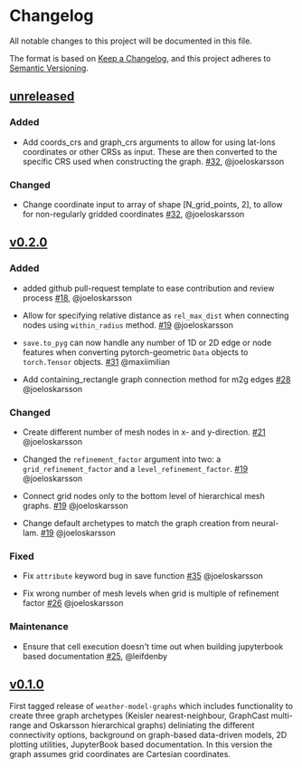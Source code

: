 # Changelog

All notable changes to this project will be documented in this file.

The format is based on [Keep a Changelog](https://keepachangelog.com/en/1.1.0/),
and this project adheres to [Semantic Versioning](https://semver.org/spec/v2.0.0.html).

## [unreleased](https://github.com/mllam/weather-model-graphs/compare/v0.2.0...HEAD)

### Added

- Add coords_crs and graph_crs arguments to allow for using lat-lons coordinates
  or other CRSs as input. These are then converted to the specific CRS used when
  constructing the graph.
  [\#32](https://github.com/mllam/weather-model-graphs/pull/32), @joeloskarsson

### Changed

- Change coordinate input to array of shape [N_grid_points, 2], to allow for
  non-regularly gridded coordinates
  [\#32](https://github.com/mllam/weather-model-graphs/pull/32), @joeloskarsson

## [v0.2.0](https://github.com/mllam/weather-model-graphs/releases/tag/v0.2.0)

### Added

- added github pull-request template to ease contribution and review process
  [\#18](https://github.com/mllam/weather-model-graphs/pull/18), @joeloskarsson

- Allow for specifying relative distance as `rel_max_dist` when connecting nodes using `within_radius` method.
  [\#19](https://github.com/mllam/weather-model-graphs/pull/19)
  @joeloskarsson

- `save.to_pyg` can now handle any number of 1D or 2D edge or node features when
  converting pytorch-geometric `Data` objects to `torch.Tensor` objects.
  [\#31](https://github.com/mllam/weather-model-graphs/pull/31)
  @maxiimilian

- Add containing_rectangle graph connection method for m2g edges
  [\#28](https://github.com/mllam/weather-model-graphs/pull/28)
  @joeloskarsson

### Changed

- Create different number of mesh nodes in x- and y-direction.
  [\#21](https://github.com/mllam/weather-model-graphs/pull/21)
  @joeloskarsson

- Changed the `refinement_factor` argument into two: a `grid_refinement_factor` and a `level_refinement_factor`.
  [\#19](https://github.com/mllam/weather-model-graphs/pull/19)
  @joeloskarsson

- Connect grid nodes only to the bottom level of hierarchical mesh graphs.
  [\#19](https://github.com/mllam/weather-model-graphs/pull/19)
  @joeloskarsson

- Change default archetypes to match the graph creation from neural-lam.
  [\#19](https://github.com/mllam/weather-model-graphs/pull/19)
  @joeloskarsson

### Fixed

- Fix `attribute` keyword bug in save function
  [\#35](https://github.com/mllam/weather-model-graphs/pull/35)
  @joeloskarsson

- Fix wrong number of mesh levels when grid is multiple of refinement factor
  [\#26](https://github.com/mllam/weather-model-graphs/pull/26)
  @joeloskarsson

### Maintenance

- Ensure that cell execution doesn't time out when building jupyterbook based
  documentation [\#25](https://github.com/mllam/weather-model-graphs/pull/25),
  @leifdenby

## [v0.1.0](https://github.com/mllam/weather-model-graphs/releases/tag/v0.1.0)

First tagged release of `weather-model-graphs` which includes functionality to
create three graph archetypes (Keisler nearest-neighbour, GraphCast multi-range
and Oskarsson hierarchical graphs) deliniating the different connectivity
options, background on graph-based data-driven models, 2D plotting utilities,
JupyterBook based documentation. In this version the graph assumes grid
coordinates are Cartesian coordinates.
